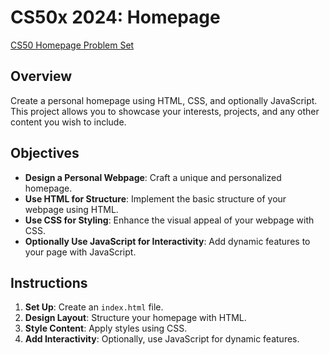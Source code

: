 # CS50x 2024: Homepage

[CS50 Homepage Problem Set](https://cs50.harvard.edu/x/2024/psets/8/homepage/)

## Overview

Create a personal homepage using HTML, CSS, and optionally JavaScript. This project allows you to showcase your interests, projects, and any other content you wish to include.

## Objectives

- **Design a Personal Webpage**: Craft a unique and personalized homepage.
- **Use HTML for Structure**: Implement the basic structure of your webpage using HTML.
- **Use CSS for Styling**: Enhance the visual appeal of your webpage with CSS.
- **Optionally Use JavaScript for Interactivity**: Add dynamic features to your page with JavaScript.

## Instructions

1. **Set Up**: Create an `index.html` file.
2. **Design Layout**: Structure your homepage with HTML.
3. **Style Content**: Apply styles using CSS.
4. **Add Interactivity**: Optionally, use JavaScript for dynamic features.